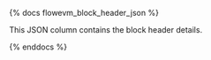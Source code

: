 {% docs flowevm_block_header_json %}

This JSON column contains the block header details. 

{% enddocs %}
